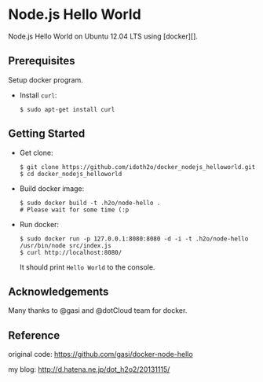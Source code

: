 # Node.js Hello World

Node.js Hello World on Ubuntu 12.04 LTS using [docker][].

## Prerequisites

Setup docker program.

-   Install `curl`:

        $ sudo apt-get install curl

## Getting Started

-   Get clone:

        $ git clone https://github.com/idoth2o/docker_nodejs_helloworld.git
        $ cd docker_nodejs_helloworld

-   Build docker image:

        $ sudo docker build -t .h2o/node-hello .
        # Please wait for some time (:p

-   Run docker:

        $ sudo docker run -p 127.0.0.1:8080:8080 -d -i -t .h2o/node-hello /usr/bin/node src/index.js
        $ curl http://localhost:8080/

    It should print `Hello World` to the console.

## Acknowledgements

Many thanks to @gasi and @dotCloud team for docker.


## Reference

original code:	https://github.com/gasi/docker-node-hello

my blog:	http://d.hatena.ne.jp/dot_h2o2/20131115/

	
